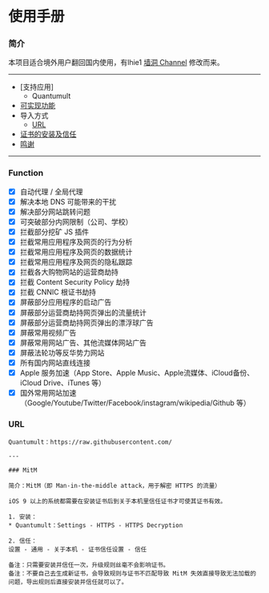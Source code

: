 # 使用手册

### 简介

本项目适合境外用户翻回国内使用，有lhie1 [墙洞 Channel](https://github.com/lhie1/Rules) 修改而来。

---
* [支持应用]
	* Quantumult
* [可实现功能](#function)
* 导入方式
  * [URL](#url)
* [证书的安装及信任](#mitm-1)
* [鸣谢](#鸣谢)

---

### Function
- [x] 自动代理 / 全局代理
- [x] 解决本地 DNS 可能带来的干扰
- [x] 解决部分网站跳转问题
- [x] 可突破部分内网限制（公司、学校）
- [x] 拦截部分挖矿 JS 插件
- [x] 拦截常用应用程序及网页的行为分析
- [x] 拦截常用应用程序及网页的数据统计
- [x] 拦截常用应用程序及网页的隐私跟踪
- [x] 拦截各大购物网站的运营商劫持
- [x] 拦截 Content Security Policy 劫持
- [x] 拦截 CNNIC 根证书劫持
- [x] 屏蔽部分应用程序的启动广告
- [x] 屏蔽部分运营商劫持网页弹出的流量统计
- [x] 屏蔽部分运营商劫持网页弹出的漂浮球广告
- [x] 屏蔽常用视频广告
- [x] 屏蔽常用网站广告、其他流媒体网站广告
- [x] 屏蔽法轮功等反华势力网站
- [x] 所有国内网站直线连接
- [x] Apple 服务加速（App Store、Apple Music、Apple流媒体、iCloud备份、iCloud Drive、iTunes 等）
- [x] 国外常用网站加速（Google/Youtube/Twitter/Facebook/instagram/wikipedia/Github 等）

### URL

````
Quantumult：https://raw.githubusercontent.com/

---

### MitM

简介：MitM（即 Man-in-the-middle attack，用于解密 HTTPS 的流量）

iOS 9 以上的系统都需要在安装证书后到关于本机里信任证书才可使其证书有效。

1. 安装：
* Quantumult：Settings - HTTPS - HTTPS Decryption

2. 信任：
设置 - 通用 - 关于本机 - 证书信任设置 - 信任

备注：只需要安装并信任一次，升级规则丝毫不会影响证书。
备注：不要自己去生成新证书，会导致规则与证书不匹配导致 MitM 失效直接导致无法加载的问题，导出规则后直接安装并信任就可以了。
````
